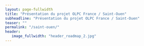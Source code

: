 ```yaml
---
layout: page-fullwidth
title: "Présentation du projet OLPC France / Saint-Ouen"
subheadline: "Présentation du projet OLPC France / Saint-Ouen"
teaser: ""
permalink: "/saint-ouen/"
header:
   image_fullwidth: "header_roadmap_2.jpg"
---
```

